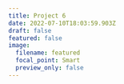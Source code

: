 ```yaml
---
title: Project 6
date: 2022-07-10T18:03:59.903Z
draft: false
featured: false
image:
  filename: featured
  focal_point: Smart
  preview_only: false
---
```

